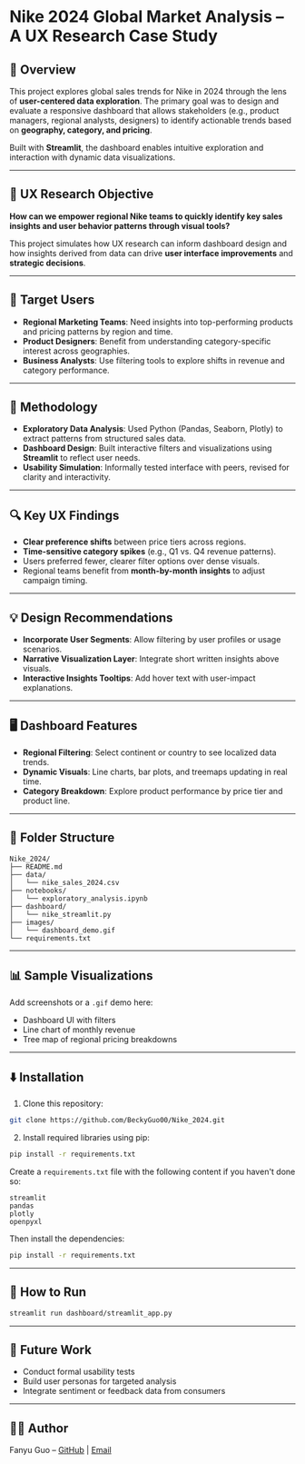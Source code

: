 # Nike 2024 Global Market Analysis – A UX Research Case Study

## 📌 Overview
This project explores global sales trends for Nike in 2024 through the lens of **user-centered data exploration**. The primary goal was to design and evaluate a responsive dashboard that allows stakeholders (e.g., product managers, regional analysts, designers) to identify actionable trends based on **geography, category, and pricing**.

Built with **Streamlit**, the dashboard enables intuitive exploration and interaction with dynamic data visualizations.

---

## 🎯 UX Research Objective

**How can we empower regional Nike teams to quickly identify key sales insights and user behavior patterns through visual tools?**

This project simulates how UX research can inform dashboard design and how insights derived from data can drive **user interface improvements** and **strategic decisions**.

---

## 👥 Target Users

- **Regional Marketing Teams**: Need insights into top-performing products and pricing patterns by region and time.
- **Product Designers**: Benefit from understanding category-specific interest across geographies.
- **Business Analysts**: Use filtering tools to explore shifts in revenue and category performance.

---

## 🧪 Methodology

- **Exploratory Data Analysis**: Used Python (Pandas, Seaborn, Plotly) to extract patterns from structured sales data.
- **Dashboard Design**: Built interactive filters and visualizations using **Streamlit** to reflect user needs.
- **Usability Simulation**: Informally tested interface with peers, revised for clarity and interactivity.

---

## 🔍 Key UX Findings

- **Clear preference shifts** between price tiers across regions.
- **Time-sensitive category spikes** (e.g., Q1 vs. Q4 revenue patterns).
- Users preferred fewer, clearer filter options over dense visuals.
- Regional teams benefit from **month-by-month insights** to adjust campaign timing.

---

## 💡 Design Recommendations

- **Incorporate User Segments**: Allow filtering by user profiles or usage scenarios.
- **Narrative Visualization Layer**: Integrate short written insights above visuals.
- **Interactive Insights Tooltips**: Add hover text with user-impact explanations.

---

## 🖥️ Dashboard Features

- **Regional Filtering**: Select continent or country to see localized data trends.
- **Dynamic Visuals**: Line charts, bar plots, and treemaps updating in real time.
- **Category Breakdown**: Explore product performance by price tier and product line.

---

## 📂 Folder Structure

```
Nike_2024/
├── README.md
├── data/
│   └── nike_sales_2024.csv
├── notebooks/
│   └── exploratory_analysis.ipynb
├── dashboard/
│   └── nike_streamlit.py
├── images/
│   └── dashboard_demo.gif
└── requirements.txt
```

---

## 📊 Sample Visualizations

Add screenshots or a `.gif` demo here:
- Dashboard UI with filters
- Line chart of monthly revenue
- Tree map of regional pricing breakdowns

---
## ⬇️ Installation

1. Clone this repository:
```bash
git clone https://github.com/BeckyGuo00/Nike_2024.git

```

2. Install required libraries using pip:
```bash
pip install -r requirements.txt
```

Create a `requirements.txt` file with the following content if you haven't done so:

```
streamlit
pandas
plotly
openpyxl
```

Then install the dependencies:

```bash
pip install -r requirements.txt
```

---

## 🚀 How to Run

```bash
streamlit run dashboard/streamlit_app.py
```

---

## 🔄 Future Work

- Conduct formal usability tests
- Build user personas for targeted analysis
- Integrate sentiment or feedback data from consumers

---

## 🙋‍♀️ Author

Fanyu Guo – [GitHub](https://github.com/BeckyGuo00) | [Email](mailto:beckyguo01@gmail.com)
